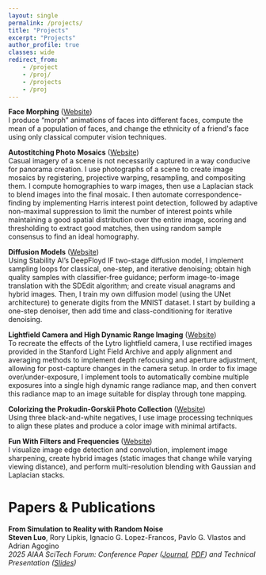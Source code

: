 ```yaml
---
layout: single
permalink: /projects/
title: "Projects"
excerpt: "Projects"
author_profile: true
classes: wide
redirect_from:
    - /project
    - /proj/
    - /projects
    - /proj
---
```

**Face Morphing** ([Website](https://stevenfluo.github.io/facemorph/))<br/>
I produce “morph” animations of faces into different faces, compute the mean of a population of faces, and change the ethnicity of a friend's face using only classical computer vision techniques.

**Autostitching Photo Mosaics** ([Website](https://stevenfluo.github.io/mosaics/))<br/>
Casual imagery of a scene is not necessarily captured in a way conducive for panorama creation. I use photographs of a scene to create image mosaics by registering, projective warping, resampling, and compositing them. I compute homographies to warp images, then use a Laplacian stack to blend images into the final mosaic. I then automate correspondence-finding by implementing Harris interest point detection, followed by adaptive non-maximal suppression to limit the number of interest points while maintaining a good spatial distribution over the entire image, scoring and thresholding to extract good matches, then using random sample consensus to find an ideal homography.

**Diffusion Models** ([Website](https://stevenfluo.github.io/diffusion/))<br/>
Using Stability AI’s DeepFloyd IF two-stage diffusion model, I implement sampling loops for classical, one-step, and iterative denoising; obtain high quality samples with classifier-free guidance; perform image-to-image translation with the SDEdit algorithm; and create visual anagrams and hybrid images. Then, I train my own diffusion model (using the UNet architecture) to generate digits from the MNIST dataset. I start by building a one-step denoiser, then add time and class-conditioning for iterative denoising.

**Lightfield Camera and High Dynamic Range Imaging** ([Website](https://stevenfluo.github.io/180final/))<br/>
To recreate the effects of the Lytro lightfield camera, I use rectified images provided in the Stanford Light Field Archive and apply alignment and averaging methods to implement depth refocusing and aperture adjustment, allowing for post-capture changes in the camera setup. In order to fix image over/under-exposure, I implement tools to automatically combine multiple exposures into a single high dynamic range radiance map, and then convert this radiance map to an image suitable for display through tone mapping.

**Colorizing the Prokudin-Gorskii Photo Collection** ([Website](https://stevenfluo.github.io/Prokudin-Gorskii/))<br/>
Using three black-and-white negatives, I use image processing techniques to align these plates and produce a color image with minimal artifacts.

**Fun With Filters and Frequencies** ([Website](https://stevenfluo.github.io/filters-frequencies/))<br/>
I visualize image edge detection and convolution, implement image sharpening, create hybrid images (static images that change while varying viewing distance), and perform multi-resolution blending with Gaussian and Laplacian stacks.

# Papers & Publications
**From Simulation to Reality with Random Noise**<br/>
**Steven Luo**, Rory Lipkis, Ignacio G. Lopez-Francos, Pavlo G. Vlastos and Adrian Agogino<br/>
*2025 AIAA SciTech Forum: Conference Paper ([Journal](https://arc.aiaa.org/doi/10.2514/6.2025-1731), [PDF](https://stevenfluo.github.io/comingsoon/)) and Technical Presentation ([Slides](https://stevenfluo.github.io/comingsoon/))*